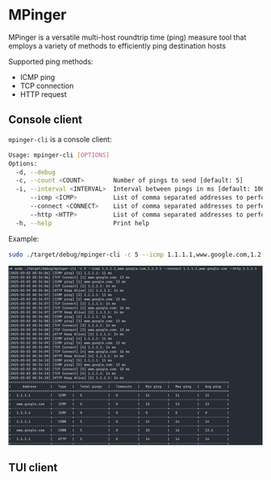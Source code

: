 # MPinger

MPinger is a versatile multi-host roundtrip time (ping) measure tool that employs a variety of methods to efficiently ping destination hosts

Supported ping methods:

* ICMP ping
* TCP connection
* HTTP request

## Console client

`mpinger-cli` is a console client:

```bash
Usage: mpinger-cli [OPTIONS]
Options:
  -d, --debug
  -c, --count <COUNT>        Number of pings to send [default: 5]
  -i, --interval <INTERVAL>  Interval between pings in ms [default: 1000]
      --icmp <ICMP>          List of comma separated addresses to perform ICMP pings
      --connect <CONNECT>    List of comma separated addresses to perform TCP connect pings (default port 80)
      --http <HTTP>          List of comma separated addresses to perform HTTP keepalive pings (default port 80)
  -h, --help                 Print help
  ```

Example:

```bash
sudo ./target/debug/mpinger-cli -c 5 --icmp 1.1.1.1,www.google.com,1.2.3.4 --connect 1.1.1.1,www.google.com --http 1.1.1.1
```

![mpinger-cli output](images/mpinger-cli.png)

## TUI client
